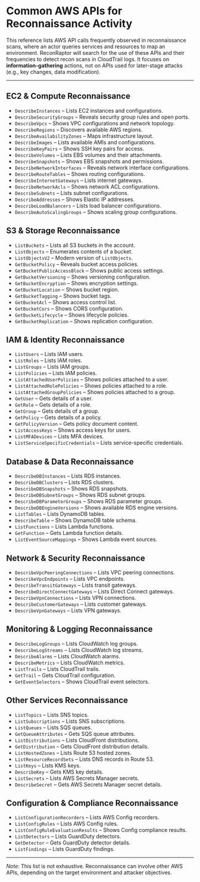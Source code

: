# Common AWS APIs for Reconnaissance Activity

This reference lists AWS API calls frequently observed in reconnaissance scans, where an actor queries services and resources to map an environment. ReconRaptor will search for the use of these APIs and their frequencies to detect recon scans in CloudTrail logs. It focuses on **information-gathering** actions, not on APIs used for later-stage attacks (e.g., key changes, data modification).

---

## EC2 & Compute Reconnaissance
- `DescribeInstances` – Lists EC2 instances and configurations.
- `DescribeSecurityGroups` – Reveals security group rules and open ports.
- `DescribeVpcs` – Shows VPC configurations and network topology.
- `DescribeRegions` – Discovers available AWS regions.
- `DescribeAvailabilityZones` – Maps infrastructure layout.
- `DescribeImages` – Lists available AMIs and configurations.
- `DescribeKeyPairs` – Shows SSH key pairs for access.
- `DescribeVolumes` – Lists EBS volumes and their attachments.
- `DescribeSnapshots` – Shows EBS snapshots and permissions.
- `DescribeNetworkInterfaces` – Reveals network interface configurations.
- `DescribeRouteTables` – Shows routing configurations.
- `DescribeInternetGateways` – Lists internet gateways.
- `DescribeNetworkAcls` – Shows network ACL configurations.
- `DescribeSubnets` – Lists subnet configurations.
- `DescribeAddresses` – Shows Elastic IP addresses.
- `DescribeLoadBalancers` – Lists load balancer configurations.
- `DescribeAutoScalingGroups` – Shows scaling group configurations.

## S3 & Storage Reconnaissance
- `ListBuckets` – Lists all S3 buckets in the account.
- `ListObjects` – Enumerates contents of a bucket.
- `ListObjectsV2` – Modern version of `ListObjects`.
- `GetBucketPolicy` – Reveals bucket access policies.
- `GetBucketPublicAccessBlock` – Shows public access settings.
- `GetBucketVersioning` – Shows versioning configuration.
- `GetBucketEncryption` – Shows encryption settings.
- `GetBucketLocation` – Shows bucket region.
- `GetBucketTagging` – Shows bucket tags.
- `GetBucketAcl` – Shows access control list.
- `GetBucketCors` – Shows CORS configuration.
- `GetBucketLifecycle` – Shows lifecycle policies.
- `GetBucketReplication` – Shows replication configuration.

## IAM & Identity Reconnaissance
- `ListUsers` – Lists IAM users.
- `ListRoles` – Lists IAM roles.
- `ListGroups` – Lists IAM groups.
- `ListPolicies` – Lists IAM policies.
- `ListAttachedUserPolicies` – Shows policies attached to a user.
- `ListAttachedRolePolicies` – Shows policies attached to a role.
- `ListAttachedGroupPolicies` – Shows policies attached to a group.
- `GetUser` – Gets details of a user.
- `GetRole` – Gets details of a role.
- `GetGroup` – Gets details of a group.
- `GetPolicy` – Gets details of a policy.
- `GetPolicyVersion` – Gets policy document content.
- `ListAccessKeys` – Shows access keys for users.
- `ListMFADevices` – Lists MFA devices.
- `ListServiceSpecificCredentials` – Lists service-specific credentials.

## Database & Data Reconnaissance
- `DescribeDBInstances` – Lists RDS instances.
- `DescribeDBClusters` – Lists RDS clusters.
- `DescribeDBSnapshots` – Shows RDS snapshots.
- `DescribeDBSubnetGroups` – Shows RDS subnet groups.
- `DescribeDBParameterGroups` – Shows RDS parameter groups.
- `DescribeDBEngineVersions` – Shows available RDS engine versions.
- `ListTables` – Lists DynamoDB tables.
- `DescribeTable` – Shows DynamoDB table schema.
- `ListFunctions` – Lists Lambda functions.
- `GetFunction` – Gets Lambda function details.
- `ListEventSourceMappings` – Shows Lambda event sources.

## Network & Security Reconnaissance
- `DescribeVpcPeeringConnections` – Lists VPC peering connections.
- `DescribeVpcEndpoints` – Lists VPC endpoints.
- `DescribeTransitGateways` – Lists transit gateways.
- `DescribeDirectConnectGateways` – Lists Direct Connect gateways.
- `DescribeVpnConnections` – Lists VPN connections.
- `DescribeCustomerGateways` – Lists customer gateways.
- `DescribeVpnGateways` – Lists VPN gateways.

## Monitoring & Logging Reconnaissance
- `DescribeLogGroups` – Lists CloudWatch log groups.
- `DescribeLogStreams` – Lists CloudWatch log streams.
- `DescribeAlarms` – Lists CloudWatch alarms.
- `DescribeMetrics` – Lists CloudWatch metrics.
- `ListTrails` – Lists CloudTrail trails.
- `GetTrail` – Gets CloudTrail configuration.
- `GetEventSelectors` – Shows CloudTrail event selectors.

## Other Services Reconnaissance
- `ListTopics` – Lists SNS topics.
- `ListSubscriptions` – Lists SNS subscriptions.
- `ListQueues` – Lists SQS queues.
- `GetQueueAttributes` – Gets SQS queue attributes.
- `ListDistributions` – Lists CloudFront distributions.
- `GetDistribution` – Gets CloudFront distribution details.
- `ListHostedZones` – Lists Route 53 hosted zones.
- `ListResourceRecordSets` – Lists DNS records in Route 53.
- `ListKeys` – Lists KMS keys.
- `DescribeKey` – Gets KMS key details.
- `ListSecrets` – Lists AWS Secrets Manager secrets.
- `DescribeSecret` – Gets AWS Secrets Manager secret details.

## Configuration & Compliance Reconnaissance
- `ListConfigurationRecorders` – Lists AWS Config recorders.
- `ListConfigRules` – Lists AWS Config rules.
- `ListConfigRuleEvaluationResults` – Shows Config compliance results.
- `ListDetectors` – Lists GuardDuty detectors.
- `GetDetector` – Gets GuardDuty detector details.
- `ListFindings` – Lists GuardDuty findings.

---

*Note:* This list is not exhaustive. Reconnaissance can involve other AWS APIs, depending on the target environment and attacker objectives.

